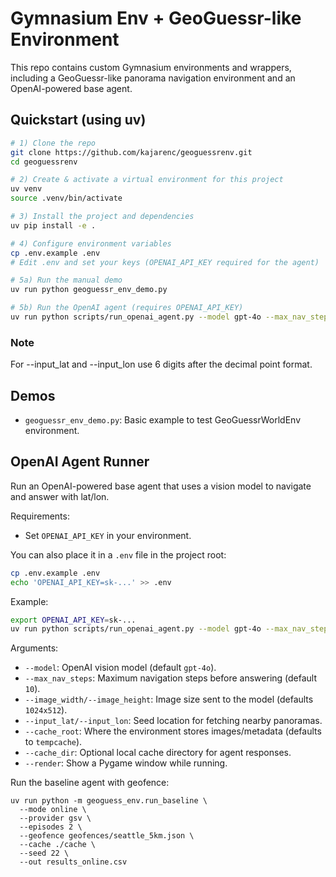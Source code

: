 # Gymnasium Env + GeoGuessr-like Environment

This repo contains custom Gymnasium environments and wrappers, including a GeoGuessr-like panorama navigation environment and an OpenAI-powered base agent.

## Quickstart (using uv)

```bash
# 1) Clone the repo
git clone https://github.com/kajarenc/geoguessrenv.git
cd geoguessrenv

# 2) Create & activate a virtual environment for this project
uv venv
source .venv/bin/activate

# 3) Install the project and dependencies
uv pip install -e .

# 4) Configure environment variables
cp .env.example .env
# Edit .env and set your keys (OPENAI_API_KEY required for the agent)

# 5a) Run the manual demo
uv run python geoguessr_env_demo.py

# 5b) Run the OpenAI agent (requires OPENAI_API_KEY)
uv run python scripts/run_openai_agent.py --model gpt-4o --max_nav_steps 10 --input_lat 47.620908 --input_lon -122.353508 --render
```


### Note
For --input_lat and --input_lon use 6 digits after the decimal point format.

## Demos

- `geoguessr_env_demo.py`: Basic example to test GeoGuessrWorldEnv environment.

## OpenAI Agent Runner

Run an OpenAI-powered base agent that uses a vision model to navigate and answer with lat/lon.

Requirements:
- Set `OPENAI_API_KEY` in your environment.

You can also place it in a `.env` file in the project root:

```bash
cp .env.example .env
echo 'OPENAI_API_KEY=sk-...' >> .env
```

Example:

```bash
export OPENAI_API_KEY=sk-...
uv run python scripts/run_openai_agent.py --model gpt-4o --max_nav_steps 10 --input_lat 47.620908 --input_lon -122.353508 --render
```

Arguments:
- `--model`: OpenAI vision model (default `gpt-4o`).
- `--max_nav_steps`: Maximum navigation steps before answering (default `10`).
- `--image_width/--image_height`: Image size sent to the model (defaults `1024x512`).
- `--input_lat/--input_lon`: Seed location for fetching nearby panoramas.
- `--cache_root`: Where the environment stores images/metadata (defaults to `tempcache`).
- `--cache_dir`: Optional local cache directory for agent responses.
- `--render`: Show a Pygame window while running.


Run the baseline agent with geofence:
```
uv run python -m geoguess_env.run_baseline \
  --mode online \
  --provider gsv \
  --episodes 2 \
  --geofence geofences/seattle_5km.json \
  --cache ./cache \
  --seed 22 \
  --out results_online.csv
```


